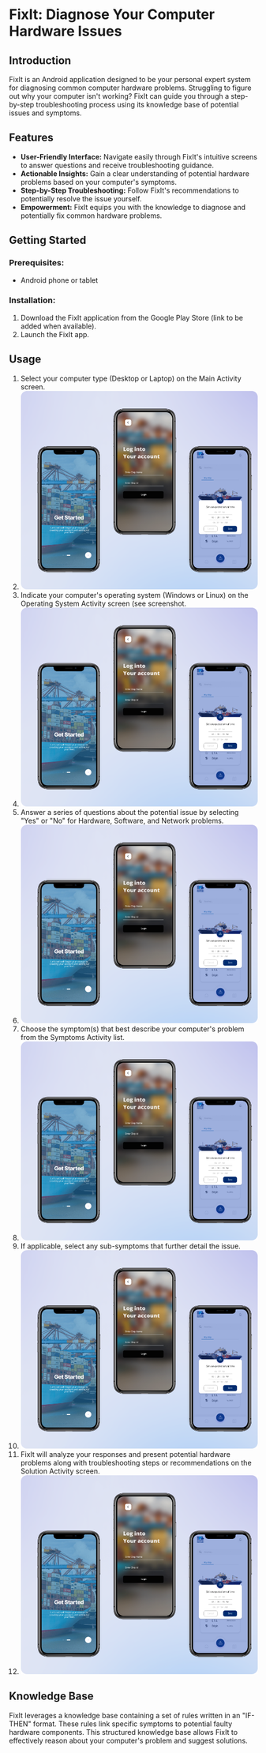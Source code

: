 


# FixIt: Diagnose Your Computer Hardware Issues


## Introduction

FixIt is an Android application designed to be your personal expert system for diagnosing common computer hardware problems. Struggling to figure out why your computer isn't working? FixIt can guide you through a step-by-step troubleshooting process using its knowledge base of potential issues and symptoms.

## Features

* **User-Friendly Interface:**  Navigate easily through FixIt's intuitive screens to answer questions and receive troubleshooting guidance.
* **Actionable Insights:**  Gain a clear understanding of potential hardware problems based on your computer's symptoms.
* **Step-by-Step Troubleshooting:**  Follow FixIt's recommendations to potentially resolve the issue yourself.
* **Empowerment:**  FixIt equips you with the knowledge to diagnose and potentially fix common hardware problems.

## Getting Started

### Prerequisites:

* Android phone or tablet

### Installation:

1. Download the FixIt application from the Google Play Store (link to be added when available).
2. Launch the FixIt app.

## Usage

1.  Select your computer type (Desktop or Laptop) on the Main Activity screen.
2.  ![Main Window](https://github.com/IDIR2626/HackathonApp/blob/main/app/src/main/res/drawable/screenshot1.png)
3.  Indicate your computer's operating system (Windows or Linux) on the Operating System Activity screen (see screenshot.
4.  ![Main Window](https://github.com/IDIR2626/HackathonApp/blob/main/app/src/main/res/drawable/screenshot1.png)
5.  Answer a series of questions about the potential issue by selecting "Yes" or "No" for Hardware, Software, and Network problems.
6.  ![Main Window](https://github.com/IDIR2626/HackathonApp/blob/main/app/src/main/res/drawable/screenshot1.png)
7.  Choose the symptom(s) that best describe your computer's problem from the Symptoms Activity list.
8.  ![Main Window](https://github.com/IDIR2626/HackathonApp/blob/main/app/src/main/res/drawable/screenshot1.png)
9.  If applicable, select any sub-symptoms that further detail the issue.
10.  ![Main Window](https://github.com/IDIR2626/HackathonApp/blob/main/app/src/main/res/drawable/screenshot1.png)
11.  FixIt will analyze your responses and present potential hardware problems along with troubleshooting steps or recommendations on the Solution Activity screen.
12.  ![Main Window](https://github.com/IDIR2626/HackathonApp/blob/main/app/src/main/res/drawable/screenshot1.png)

## Knowledge Base

FixIt leverages a knowledge base containing a set of rules written in an "IF-THEN" format. These rules link specific symptoms to potential faulty hardware components.  This structured knowledge base allows FixIt to effectively reason about your computer's problem and suggest solutions.




